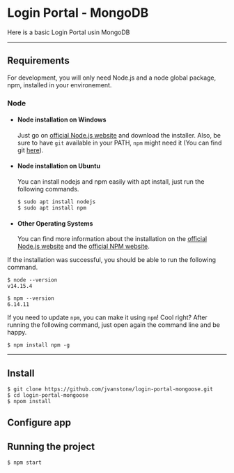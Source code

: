 # Login Portal - MongoDB

Here is a basic Login Portal usin MongoDB

---
## Requirements

For development, you will only need Node.js and a node global package, npm, installed in your environement.

### Node
- #### Node installation on Windows

  Just go on [official Node.js website](https://nodejs.org/) and download the installer.
Also, be sure to have `git` available in your PATH, `npm` might need it (You can find git [here](https://git-scm.com/)).

- #### Node installation on Ubuntu

  You can install nodejs and npm easily with apt install, just run the following commands.

      $ sudo apt install nodejs
      $ sudo apt install npm

- #### Other Operating Systems
  You can find more information about the installation on the [official Node.js website](https://nodejs.org/) and the [official NPM website](https://npmjs.org/).

If the installation was successful, you should be able to run the following command.

    $ node --version
    v14.15.4

    $ npm --version
    6.14.11

If you need to update `npm`, you can make it using `npm`! Cool right? After running the following command, just open again the command line and be happy.

    $ npm install npm -g


---

## Install

    $ git clone https://github.com/jvanstone/login-portal-mongoose.git
    $ cd login-portal-mongoose
    $ npom install

## Configure app


## Running the project

    $ npm start

